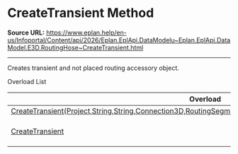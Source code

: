 # CreateTransient Method

**Source URL:** https://www.eplan.help/en-us/Infoportal/Content/api/2026/Eplan.EplApi.DataModelu~Eplan.EplApi.DataModel.E3D.RoutingHose~CreateTransient.html

---

Creates transient and not placed routing accessory object.

Overload List

| Overload | Description |
| --- | --- |
| [CreateTransient(Project,String,String,Connection3D,RoutingSegment,RoutingSegment,ValueType,ValueType,Double)](topic701.html) |  |
| [CreateTransient](Eplan.EplApi.DataModelu~Eplan.EplApi.DataModel.E3D.RoutingAccessory~CreateTransient.html) | Creates transient and not placed routing accessory object. (Inherited from [Eplan.EplApi.DataModel.E3D.RoutingAccessory](Eplan.EplApi.DataModelu~Eplan.EplApi.DataModel.E3D.RoutingAccessory.html)) |
